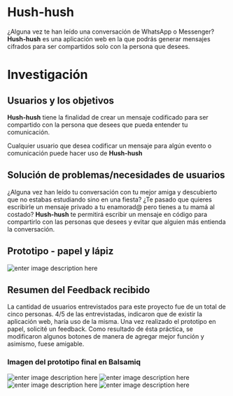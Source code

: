 # Hush-hush

 ¿Alguna vez te han leído una conversación de WhatsApp o Messenger? **Hush-hush** es una aplicación web en la que podrás generar mensajes cifrados para ser compartidos solo con la persona que desees.  


# Investigación 

## Usuarios y los objetivos

 **Hush-hush**  tiene la finalidad de crear un mensaje codificado para ser compartido con la persona que desees que pueda entender tu comunicación. 
 
 Cualquier usuario que desea codificar un mensaje para algún evento o comunicación puede hacer uso de **Hush-hush**

## Solución de problemas/necesidades de usuarios

¿Alguna vez han leído tu conversación con tu mejor amiga y descubierto que no estabas estudiando sino en una fiesta? 
¿Te pasado que quieres escribirle un mensaje privado a tu enamorad@ pero tienes a tu mamá al costado? 
**Hush-hush** te permitirá escribir un mensaje en código para compartirlo con las personas que desees y evitar que alguien más entienda la conversación. 


## Prototipo - papel y lápiz
![enter image description here](https://lh3.googleusercontent.com/ElSdOv-uhfoWg6q4a5yoVVbRZ0HDvtlsW2q1Qzipfat1ybmAuuxN51gpAIkBpUnwYb8tz6fk9uwWvw "Hush-hush - Prototipo - Lápiz")

## Resumen del Feedback recibido 

La cantidad de usuarios entrevistados para este proyecto fue de un total de cinco personas. 
4/5 de las entrevistadas, indicaron que de existir la aplicación web, haría uso de la misma. 
Una vez realizado el prototipo en papel, solicité un feedback. Como resultado de ésta práctica, se modificaron algunos botones de manera de agregar mejor función y asimismo, fuese amigable. 

### Imagen del prototipo final en Balsamiq

![enter image description here](https://lh3.googleusercontent.com/45ep_BL2bkYw9V_iTYgEdD6aDI9FV081NboG91qXOw104J1YnEKsZ0ObWb1kFeczRY2sy1xAi3ySIg "Pantalla 1")
![enter image description here](https://lh3.googleusercontent.com/Jjwpni7xQS0W-FFLLHprj3xGFaszyh1C-6jiz_nGcPYiG46LtvbjlkJ1C-dJiZjJhPuTb7JXZ7XOVA "Pantalla 2")
![enter image description here](https://lh3.googleusercontent.com/htfWCQvjoHrRhd_xmBtvW9ooWzSWuO8Mw4kuhmpNl5o0MT6vObpiAusxvmX0zmDE55s6KwH3c0vaTA "Pantalla 3")
![enter image description here](https://lh3.googleusercontent.com/tStN4ET1IvnHZTOHMJ3C74DVe0HsjhLDeayyiSTj9nqxuylTsTTFRjyrFfpfJO59mzKzOnpHCzEJTg "Pantalla 4")
